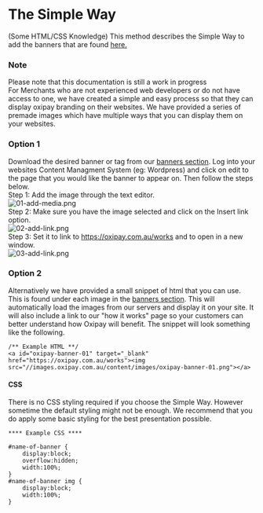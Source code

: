 # The Simple Way
(Some HTML/CSS Knowledge)
This method describes the Simple Way to add the banners that are found <a href="/guidelines/banners">here.</a>
<div class="panel panel-primary">
  <div class="panel-heading">
    <h3 class="panel-title">Note</h3>
  </div>
  <div class="panel-body">
    Please note that this documentation is still a work in progress
  </div>
</div>
For Merchants who are not experienced web developers or do not have access to one, we have created a simple and easy process so that they can display oxipay branding on their websites.
We have provided a series of premade images which have multiple ways that you can display them on your websites.

### Option 1

Download the desired banner or tag from our <a href="/guidelines/banners">banners section</a>. Log into your websites Content Managment System (eg: Wordpress) and click on edit to the page that you would like the banner to appear on. Then follow the steps below.
<br>Step 1: Add the image through the text editor.
<br>![01-add-media.png](/img/marketing-and-guidlines/01-add-media.png)
<br>Step 2: Make sure you have the image selected and click on the Insert link option.
<br>![02-add-link.png](/img/marketing-and-guidlines/02-add-link.png)
<br>Step 3: Set it to link to <a target="_blank" href="https://oxipay.com.au/works">https://oxipay.com.au/works</a> and to open in a new window.
<br>![03-add-link.png](/img/marketing-and-guidlines/03-add-link.png)

### Option 2

Alternatively we have provided a small snippet of html that you can use. This is found under each image in the <a href="/guidelines/banners">banners section</a>. This will automatically load the images from our servers and display it on your site. It will also include a link to our "how it works" page so your customers can better understand how Oxipay will benefit.
The snippet will look something like the following.
```
/** Example HTML **/
<a id="oxipay-banner-01" target="_blank" href="https://oxipay.com.au/works"><img src="//images.oxipay.com.au/content/images/oxipay-banner-01.png"></a>
```
#### CSS
There is no CSS styling required if you choose the Simple Way.
However sometime the default styling might not be enough. We recommend that you do apply some basic styling for the best presentation possible.
```
**** Example CSS ****

#name-of-banner {
    display:block;
    overflow:hidden;
    width:100%;
}
#name-of-banner img {
    display:block;
    width:100%;
}
```


